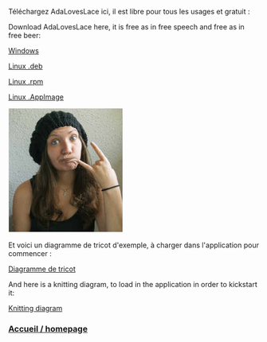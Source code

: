 <link rel="stylesheet" href="assets/css/air.css">
<link rel="shortcut icon" type="image/x-icon" href="favicon.ico">

Téléchargez AdaLovesLace ici, il est libre pour tous les usages et gratuit :


Download AdaLovesLace here, it is free as in free speech and free as in free beer:


[Windows](https://github.com/LaTeteDansLesEtoiles/AdaLovesLace/releases/download/1.0.3/adaloveslace_1.0.3.msi)


[Linux .deb](https://github.com/LaTeteDansLesEtoiles/AdaLovesLace/releases/download/1.0.3/adaloveslace_1.0.3.deb)


[Linux .rpm](https://github.com/LaTeteDansLesEtoiles/AdaLovesLace/releases/download/1.0.3/adaloveslace_1.0.3.rpm)


[Linux .AppImage](https://github.com/LaTeteDansLesEtoiles/AdaLovesLace/releases/download/1.0.3/adaloveslace_1.0.3.AppImage)


![downloads](downloads.jpg "Welcome!")


Et voici un diagramme de tricot d'exemple, à charger dans l'application pour commencer :

[Diagramme de tricot](tricotvierge.lace)


And here is a knitting diagram, to load in the application in order to kickstart it:

[Knitting diagram](tricotvierge.lace)


### [Accueil / homepage](README.md)